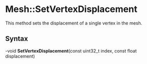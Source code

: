 # Mesh::SetVertexDisplacement

This method sets the displacement of a single vertex in the mesh.

## Syntax

-void **SetVertexDisplacement**(const uint32_t index, const float displacement)

